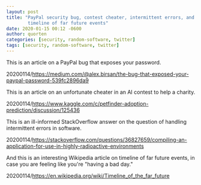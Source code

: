 ```yaml
---
layout: post
title: "PayPal security bug, contest cheater, intermittent errors, and
        timeline of far future events"
date: 2020-01-15 00:12 -0600
author: quorten
categories: [security, random-software, twitter]
tags: [security, random-software, twitter]
---
```


This is an article on a PayPal bug that exposes your password.

20200114/https://medium.com/@alex.birsan/the-bug-that-exposed-your-paypal-password-539fc2896da9

This is an article on an unfortunate cheater in an AI contest to help
a charity.

20200114/https://www.kaggle.com/c/petfinder-adoption-prediction/discussion/125436

This is an ill-informed StackOverflow answer on the question of
handling intermittent errors in software.

20200114/https://stackoverflow.com/questions/36827659/compiling-an-application-for-use-in-highly-radioactive-environments

And this is an interesting Wikipedia article on timeline of far future
events, in case you are feeling like you're "having a bad day."

20200114/https://en.wikipedia.org/wiki/Timeline_of_the_far_future

